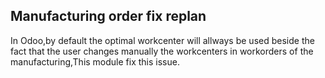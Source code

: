 Manufacturing order fix replan
------------------------------
In Odoo,by default the optimal workcenter will allways be used beside the fact that the user changes manually the workcenters in workorders of the manufacturing,This module fix this issue.



